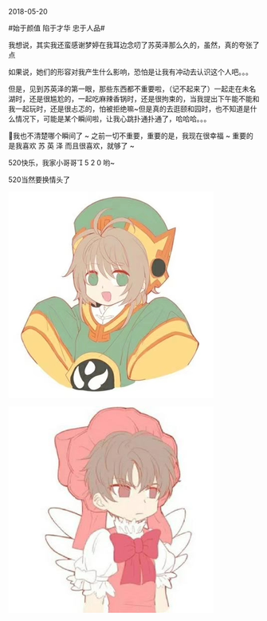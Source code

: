 2018-05-20

#始于颜值 陷于才华 忠于人品#

我想说，其实我还蛮感谢梦婷在我耳边念叨了苏英泽那么久的，虽然，真的夸张了点

如果说，她们的形容对我产生什么影响，恐怕是让我有冲动去认识这个人吧。。。

但是，见到苏英泽的第一眼，那些东西都不重要啦，（记不起来了）一起走在未名湖时，还是很尴尬的，一起吃麻辣香锅时，还是很拘束的，当我提出下午能不能和我一起玩时，还是很忐忑的，怕被拒绝嘛~但是真的去逛颐和园时，也不知道是什么情况下，可能是某个瞬间啦，让我心跳扑通扑通了，哈哈哈。。。

我也不清楚哪个瞬间了 ~ 之前一切不重要，重要的是，我现在很幸福 ~ 重要的是我喜欢 苏 英 泽 而且很喜欢，就够了 ~

520快乐，我家小哥哥 5 2 0 哟~

520当然要换情头了

![](../res/head1.jpg)

![](../res/head2.jpg)
